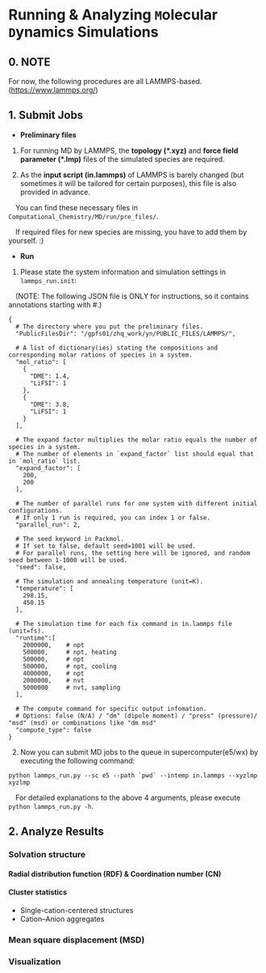 # Running & Analyzing `M`olecular `D`ynamics Simulations
## 0. NOTE
For now, the following procedures are all LAMMPS-based. (https://www.lammps.org/)
## 1. Submit Jobs
* **Preliminary files**
1. For running MD by LAMMPS, the **topology (\*.xyz)** and **force field parameter (\*.lmp)** files of 
the simulated species are required.

2. As the **input script (in.lammps)** of LAMMPS is barely changed (but sometimes it will be tailored for certain purposes), 
this file is also provided in advance.  

&emsp;You can find these necessary files in `Computational_Chemistry/MD/run/pre_files/`.

&emsp;If required files for new species are missing, you have to add them by yourself. :)
* **Run**
1. Please state the system information and simulation settings in `lammps_run.init`:

&emsp;(NOTE: The following JSON file is ONLY for instructions, so it contains annotations starting with #.)
```text
{
  # The directory where you put the preliminary files.
  "PublicFilesDir": "/gpfs01/zhq_work/yn/PUBLIC_FILES/LAMMPS/",
  
  # A list of dictionary(ies) stating the compositions and corresponding molar rations of species in a system.
  "mol_ratio": [
    {
      "DME": 1.4,
      "LiFSI": 1
    },
	{
      "DME": 3.8,
      "LiFSI": 1
    }
  ],
  
  # The expand factor multiplies the molar ratio equals the number of species in a system.
  # The number of elements in `expand_factor` list should equal that in `mol_ratio` list.
  "expand_factor": [
    200,
    200
  ],
  
  # The number of parallel runs for one system with different initial configurations.
  # If only 1 run is required, you can index 1 or false.
  "parallel_run": 2,
  
  # The seed keyword in Packmol.
  # If set to false, default seed=1001 will be used.
  # For parallel runs, the setting here will be ignored, and random seed between 1-1000 will be used.
  "seed": false,
  
  # The simulation and annealing temperature (unit=K).
  "temperature": [
    298.15,
    450.15
  ],
  
  # The simulation time for each fix command in in.lammps file (unit=fs).
  "runtime":[
    2000000,    # npt
    500000,     # npt, heating
    500000,     # npt
    500000,     # npt, cooling
    4000000,    # npt
    2000000,    # nvt
    5000000     # nvt, sampling
  ],
  
  # The compute command for specific output infomation.
  # Options: false (N/A) / "dm" (dipole moment) / "press" (pressure)/ "msd" (msd) or combinations like "dm msd"
  "compute_type": false
}
```
2. Now you can submit MD jobs to the queue in supercomputer(e5/wx) by executing the following command:
```shell
python lammps_run.py --sc e5 --path `pwd` --intemp in.lammps --xyzlmp xyzlmp
```
&emsp;For detailed explanations to the above 4 arguments, please execute `python lammps_run.py -h`.
## 2. Analyze Results
### Solvation structure
#### Radial distribution function (RDF) & Coordination number (CN)
#### Cluster statistics
* Single-cation-centered structures
* Cation–Anion aggregates
### Mean square displacement (MSD)
### Visualization

